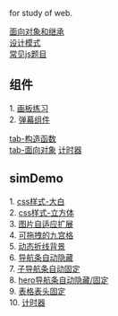 for study of web.   

<!-- 1. [](https://yalhu.github.io/forstudy/) -->

[面向对象和继承](https://github.com/Yalhu/forstudy/tree/master/OOP-proto%26Inherit)  
[设计模式](https://github.com/Yalhu/forstudy/tree/master/designModule)  
[常见js题目](https://github.com/Yalhu/forstudy/tree/master/mianshiti)   
## 组件
1\. [画板练习](https://yalhu.github.io/forstudy/boardjs/)   
2\. [弹幕组件](https://yalhu.github.io/forstudy/danmu/)     

[tab-构造函数](https://yalhu.github.io/forstudy/component/tab-gouzaoFun.html)   
[tab-面向对象](https://yalhu.github.io/forstudy/component/tab-OOP.html)
[计时器](https://yalhu.github.io/forstudy/simdemo/timer.html)   

## simDemo
1\. [css样式-大白](https://yalhu.github.io/forstudy/simdemo/baymax-animate.html)    
2\. [css样式-立方体](https://yalhu.github.io/forstudy/simdemo/cube-3D.html)     
3\. [图片自适应扩展](https://yalhu.github.io/forstudy/simdemo/img-autoExtend.html)  
4\. [可拖拽的九宫格](https://yalhu.github.io/forstudy/simdemo/9grid-dragable.html)  
5\. [动态折线背景](https://yalhu.github.io/forstudy/simdemo/polygon-joint.html)     
6\. [导航条自动隐藏](https://yalhu.github.io/forstudy/simdemo/nav-autoHide/nav-simple.html)     
7\. [子导航条自动固定](https://yalhu.github.io/forstudy/simdemo/nav-autoHide/nav-subnav.html)   
8\. [hero导航条自动隐藏/固定](https://yalhu.github.io/forstudy/simdemo/nav-autoHide/nav-hero-subnav.html)   
9\.  [表格表头固定](https://yalhu.github.io/forstudy/simdemo/table-fixHead.html)    
10\. [计时器](https://yalhu.github.io/forstudy/simdemo/timer.html)  

